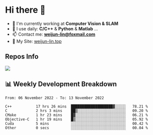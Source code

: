 # Hi there 👋

<!--
**Weijun-Lin/Weijun-Lin** is a ✨ _special_ ✨ repository because its `README.md` (this file) appears on your GitHub profile.

Here are some ideas to get you started:

- 🔭 I’m currently working on ...
- 🌱 I’m currently learning ...
- 👯 I’m looking to collaborate on ...
- 🤔 I’m looking for help with ...
- 💬 Ask me about ...
- 📫 How to reach me: ...
- 😄 Pronouns: ...
- ⚡ Fun fact: ...
-->

- 🏢 I'm currently working at **Computer Vision & SLAM**
- 🚀 I use daily: **C/C++** & **Python** & **Matlab** ...
- 📫 Contact me: **weijun-lin@foxmail.com**
- 🔗 My Site: [weijun-lin.top](https://weijun-lin.top/p)

  

## Repos Info
![](https://github-readme-stats.vercel.app/api?username=Weijun-Lin&theme=cobalt)

## 📊 Weekly Development Breakdown

<!--START_SECTION:waka-->

```text
From: 06 November 2022 - To: 13 November 2022

C++           17 hrs 26 mins  ███████████████████▓░░░░░   78.21 %
C             2 hrs 3 mins    ██▒░░░░░░░░░░░░░░░░░░░░░░   09.20 %
CMake         1 hr 23 mins    █▓░░░░░░░░░░░░░░░░░░░░░░░   06.21 %
Objective-C   1 hr 19 mins    █▒░░░░░░░░░░░░░░░░░░░░░░░   05.92 %
Cuda          5 mins          ░░░░░░░░░░░░░░░░░░░░░░░░░   00.42 %
Other         0 secs          ░░░░░░░░░░░░░░░░░░░░░░░░░   00.04 %
```

<!--END_SECTION:waka-->
